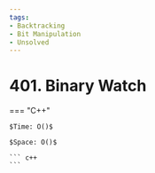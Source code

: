 ```yaml
---
tags:
- Backtracking
- Bit Manipulation
- Unsolved
---
```



# 401. Binary Watch

=== "C++"

    $Time: O()$

    $Space: O()$

    ``` c++
    ```